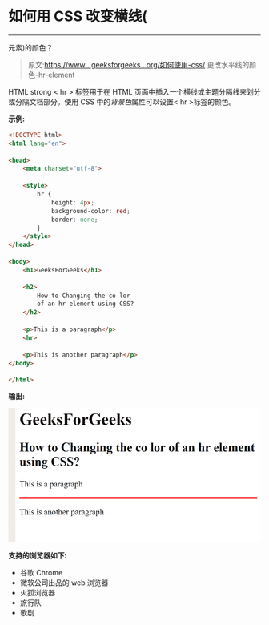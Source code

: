# 如何用 CSS 改变横线(

* * *

元素)的颜色？

> 原文:[https://www . geeksforgeeks . org/如何使用-css/](https://www.geeksforgeeks.org/how-to-change-the-color-of-horizontal-line-hr-element-using-css/) 更改水平线的颜色-hr-element

HTML strong < hr > 标签用于在 HTML 页面中插入一个横线或主题分隔线来划分或分隔文档部分。使用 CSS 中的*背景色*属性可以设置< hr >标签的颜色。

**示例:**

```html
<!DOCTYPE html>
<html lang="en">

<head>
    <meta charset="utf-8">

    <style>
        hr {
            height: 4px;
            background-color: red;
            border: none;
        }
    </style>
</head>

<body>
    <h1>GeeksForGeeks</h1>

    <h2>
        How to Changing the co lor 
        of an hr element using CSS?
    </h2>

    <p>This is a paragraph</p>
    <hr>

    <p>This is another paragraph</p>
</body>

</html>
```

**输出:**

![](img/78ea8af7deaf57079d9f5ed7fc55fcc0.png)

**支持的浏览器如下:**

*   谷歌 Chrome
*   微软公司出品的 web 浏览器
*   火狐浏览器
*   旅行队
*   歌剧